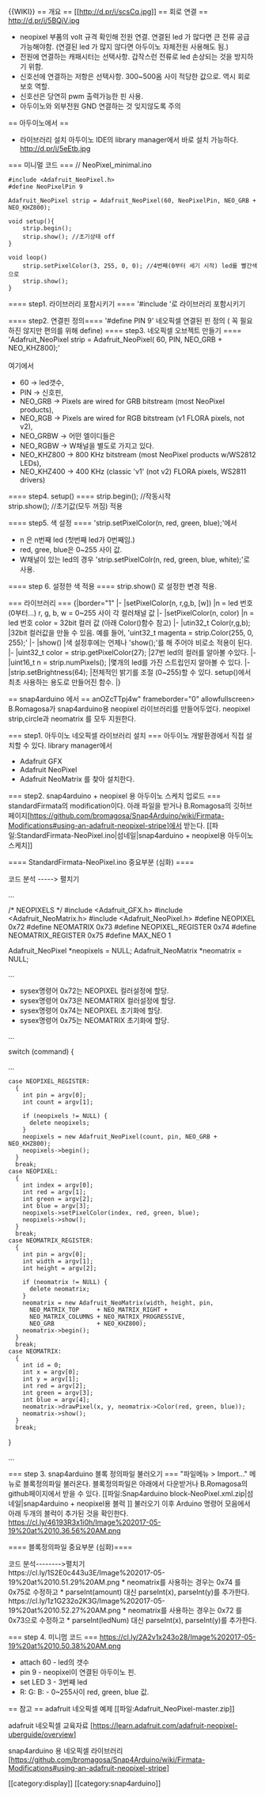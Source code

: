 {{WIKI}}
== 개요 ==
[[http://d.pr/i/scsCq.jpg]]
== 회로 연결 ==
http://d.pr/i/5BQjV.jpg
* neopixel 부품의 volt 규격 확인해 전원 연결. 연결된 led 가 많다면 큰 전류 공급 가능해야함. (연결된 led 가 많지 않다면 아두이노 자체전원 사용해도 됨.)
* 전원에 연결하는 캐패시터는 선택사항. 갑작스런 전류로  led 손상되는 것을 방지하기 위함.
* 신호선에 연결하는 저항은 선택사항. 300~500옴 사이 적당한 값으로. 역시 회로 보호 역할.
* 신호선은 당연히 pwm 출력가능한 핀 사용.
* 아두이노와 외부전원 GND 연결하는 것 잊지않도록 주의

== 아두이노에서 ==
* 라이브러리 설치
아두이노 IDE의 library manager에서 바로 설치 가능하다.
http://d.pr/i/5eEtb.jpg

=== 미니멀 코드 ===
<syntaxhighlight lang="arduino">
  // NeoPixel_minimal.ino

 	#include <Adafruit_NeoPixel.h>
	#define NeoPixelPin 9

	Adafruit_NeoPixel strip = Adafruit_NeoPixel(60, NeoPixelPin, NEO_GRB + NEO_KHZ800);

	void setup(){
		strip.begin();
		strip.show(); //초기상태 off
	}

	void loop()
		strip.setPixelColor(3, 255, 0, 0); //4번째(0부터 세기 시작) led를 빨간색으로
		strip.show();
	}
</syntaxhighlight>
==== step1. 라이브러리 포함시키기 ====
'#include <Adafruit_NeoPixel.h>'로 라이브러리 포함시키기

==== step2. 연결핀 정의====
'#define PIN 9' 네오픽셀 연결된 핀 정의 ( 꼭 필요하진 않지만 편의를 위해 define)
==== step3. 네오픽셀 오브젝트 만들기 ====
'Adafruit_NeoPixel strip = Adafruit_NeoPixel( 60, PIN, NEO_GRB + NEO_KHZ800);'<br>
<br>
여기에서
* 60 -> led갯수,<br>
* PIN -> 신호핀,<br>
* NEO_GRB   ->  Pixels are wired for GRB bitstream (most NeoPixel products),<br>
* NEO_RGB    -> Pixels are wired for RGB bitstream (v1 FLORA pixels, not v2),<br>
* NEO_GRBW    -> 어떤 엘이디들은
* NEO_RGBW    -> W채널을 별도로 가지고 있다.
* NEO_KHZ800  -> 800 KHz bitstream (most NeoPixel products w/WS2812 LEDs),<br>
* NEO_KHZ400  -> 400 KHz (classic 'v1' (not v2) FLORA pixels, WS2811 drivers)<br>

==== step4. setup() ====
strip.begin(); //작동시작<br>
strip.show(); //초기값(모두 꺼짐) 적용

==== step5. 색 설정 ====
'strip.setPixelColor(n, red, green, blue);'에서

* n 은 n번째 led (첫번째 led가 0번째임.)<br>
* red, gree, blue은 0~255 사이 값.<br>
* W채널이 있는 led의 경우 'strip.setPixelColr(n, red, green, blue, white);'로 사용.

==== step 6. 설정한 색 적용 ====
strip.show() 로 설정한 변경 적용.

=== 라이브러리 ===
{|border="1"
|-
|setPixelColor(n, r,g,b, [w])
|n = led 번호 (0부터...)
r, g, b, w = 0~255 사이 각 컬러채널 값
|-
|setPixelColor(n, color)
|n = led 번호
color = 32bit 컬러 값 (아래 Color()함수 참고)
|-
|utin32_t Color(r,g,b);
|32bit 컬러값을 만들 수 있음.
예를 들어, 'uint32_t magenta = strip.Color(255, 0, 255);'
|-
|show()
|색 설정후에는 언제나 'show();'를 해 주어야 비로소 적용이 된다.
|-
|uint32_t color = strip.getPixelColor(27);
|27번 led의 컬러를 알아볼 수있다.
|-
|uint16_t n = strip.numPixels();
|몇개의 led를 가진 스트립인지 알아볼 수 있다.
|-
|strip.setBrightness(64);
|전체적인 밝기를 조절 (0~255)할 수 있다. setup()에서 최초 사용하는 용도로 만들어진 함수.
|}


== snap4arduino 에서 ==
<youtube>anOZcTTpj4w" frameborder="0" allowfullscreen></youtube><br>
B.Romagosa가 snap4arduino용 neopixel 라이브러리를 만들어두었다.  neopixel strip,circle과 neomatrix 를 모두 지원한다.


=== step1. 아두이노 네오픽셀 라이브러리 설치 ===
아두이노 개발환경에서 직접 설치할 수 있다. library manager에서
* Adafruit GFX
* Adafruit NeoPixel
* Adafruit NeoMatrix
를 찾아 설치한다.

=== step2. snap4arduino + neopixel 용 아두이노 스케치 업로드 ===
standardFirmata의 modification이다. 아래 파일을 받거나 B.Romagosa의 깃허브페이지[https://github.com/bromagosa/Snap4Arduino/wiki/Firmata-Modifications#using-an-adafruit-neopixel-stripe]에서 받는다.
[[파일:StandardFirmata-NeoPixel.ino|섬네일|snap4arduino + neopixel용 아두이노 스케치]]

==== StandardFirmata-NeoPixel.ino 중요부분 (심화) ====
<div class =" mw-collapsible mw-collapsed">
코드 분석 -----> 펼치기
<div class="mw-collapsible-content">
<syntaxhighlight lan="arduino">

...

/* NEOPIXELS */
#include <Adafruit_GFX.h>
#include <Adafruit_NeoMatrix.h>
#include <Adafruit_NeoPixel.h>
#define NEOPIXEL 0x72
#define NEOMATRIX 0x73
#define NEOPIXEL_REGISTER 0x74
#define NEOMATRIX_REGISTER 0x75
#define MAX_NEO 1

Adafruit_NeoPixel *neopixels = NULL;
Adafruit_NeoMatrix *neomatrix = NULL;

...
</syntaxhighlight>
* sysex명령어 0x72는 NEOPIXEL 컬러설정에 할당.
* sysex명령어 0x73은 NEOMATRIX 컬러설정에 할당.
* sysex명령어 0x74는 NEOPIXEL 초기화에 할당.
* sysex명령어 0x75는 NEOMATRIX 초기화에 할당.

<syntaxhighlight lan="arduino">

...

  switch (command) {

   ...

    case NEOPIXEL_REGISTER:
      {
        int pin = argv[0];
        int count = argv[1];

        if (neopixels != NULL) {
          delete neopixels;
        }
        neopixels = new Adafruit_NeoPixel(count, pin, NEO_GRB + NEO_KHZ800);
        neopixels->begin();
      }
      break;
    case NEOPIXEL:
      {
        int index = argv[0];
        int red = argv[1];
        int green = argv[2];
        int blue = argv[3];
        neopixels->setPixelColor(index, red, green, blue);
        neopixels->show();
      }
      break;
    case NEOMATRIX_REGISTER:
      {
        int pin = argv[0];
        int width = argv[1];
        int height = argv[2];

        if (neomatrix != NULL) {
          delete neomatrix;
        }
        neomatrix = new Adafruit_NeoMatrix(width, height, pin,
          NEO_MATRIX_TOP     + NEO_MATRIX_RIGHT +
          NEO_MATRIX_COLUMNS + NEO_MATRIX_PROGRESSIVE,
          NEO_GRB            + NEO_KHZ800);
        neomatrix->begin();
      }
      break;
    case NEOMATRIX:
      {
        int id = 0;
        int x = argv[0];
        int y = argv[1];
        int red = argv[2];
        int green = argv[3];
        int blue = argv[4];
        neomatrix->drawPixel(x, y, neomatrix->Color(red, green, blue));
        neomatrix->show();
      }
      break;

}

...
</syntaxhighlight>
</div>
</div>

=== step 3. snap4arduino 블록 정의파일 불러오기 ===
"파일메뉴 > Import..." 메뉴로 블록정의파일 불러온다.
블록정의파일은 아래에서 다운받거나 B.Romagosa의  github페이지에서 받을 수 있다.
[[파일:Snap4arduino block-NeoPixel.xml.zip|섬네일|snap4arduino + neopixel용 블럭 ]]
불러오기 이후 Arduino 명령어 모음에서 아래 두개의 블럭이 추가된 것을 확인한다.<br>
https://cl.ly/46193R3x1i0h/Image%202017-05-19%20at%2010.36.56%20AM.png

==== 블록정의파일 중요부분 (심화)====
<div class="mw-collapsible mw-collapsed">
코드 분석-------->펼치기
<div class="mw-collapsible-content">
https://cl.ly/1S2E0c443u3E/Image%202017-05-19%20at%2010.51.29%20AM.png
* neomatrix를 사용하는 경우는 0x74 를 0x75로 수정하고
*  parseInt(amount) 대신 parseInt(x), parseInt(y)를 추가한다.
https://cl.ly/1z1G232o2K3G/Image%202017-05-19%20at%2010.52.27%20AM.png
* neomatrix를 사용하는 경우는 0x72 를 0x73으로 수정하고
*  parseInt(ledNum) 대신 parseInt(x), parseInt(y)를 추가한다.
</div>
</div>

=== step 4. 미니멈 코드 ===
https://cl.ly/2A2v1x243o28/Image%202017-05-19%20at%2010.50.38%20AM.png
* attach 60 - led의 갯수
* pin 9 - neopixel이 연결된 아두이노 핀.
* set LED 3 - 3번째 led
* R: G: B: - 0~255사이 red, green, blue 값.

== 참고 ==
adafruit 네오픽셀 예제 [[파일:Adafruit_NeoPixel-master.zip]]

adafruit 네오픽셀 교육자료 [https://learn.adafruit.com/adafruit-neopixel-uberguide/overview]

snap4arduino 용 네오픽셀 라이브러리 [https://github.com/bromagosa/Snap4Arduino/wiki/Firmata-Modifications#using-an-adafruit-neopixel-stripe]

[[category:display]]
[[category:snap4arduino]]
